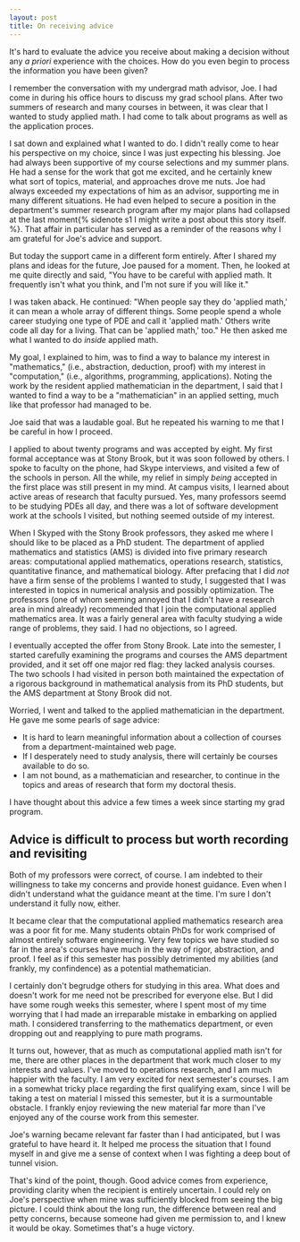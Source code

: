 ```yaml
---
layout: post
title: On receiving advice
---
```


It's hard to evaluate the advice you receive about making a decision without
any *a priori* experience with the choices. How do you even begin to process
the information you have been given? 

I remember the conversation with my undergrad math advisor, Joe. I had come in
during his office hours to discuss my grad school plans. After two summers of
research and many courses in between, it was clear that I wanted to study
applied math. I had come to talk about programs as well as the application
proces.

I sat down and explained what I wanted to do. I didn't really come to hear his
perspective on my choice, since I was just expecting his blessing. Joe had
always been supportive of my course selections and my summer plans. He had a
sense for the work that got me excited, and he certainly knew what sort of
topics, material, and approaches drove me nuts. Joe had always exceeded my
expectations of him as an advisor, supporting me in many different situations.
He had even helped to secure a position in the department's summer research
program after my major plans had collapsed at the last moment{% sidenote s1 I
might write a post about this story itself. %}. That affair in particular has
served as a reminder of the reasons why I am grateful for Joe's advice and
support.

But today the support came in a different form entirely. After I shared my
plans and ideas for the future, Joe paused for a moment. Then, he looked at me
quite directly and said, "You have to be careful with applied math. It
frequently isn't what you think, and I'm not sure if you will like it." 

I was taken aback. He continued: "When people say they do 'applied math,' it
can mean a whole array of different things. Some people spend a whole career
studying one type of PDE and call it 'applied math.' Others write code all day
for a living. That can be 'applied math,' too." He then asked me what I wanted
to do *inside* applied math.

My goal, I explained to him, was to find a way to balance my interest in
"mathematics," (i.e., abstraction, deduction, proof) with my interest in
"computation," (i.e., algorithms, programming, applications). Noting the work
by the resident applied mathematician in the department, I said that I wanted
to find a way to be a "mathematician" in an applied setting, much like that
professor had managed to be.

Joe said that was a laudable goal. But he repeated his warning to me that I be
careful in how I proceed.

I applied to about twenty programs and was accepted by eight. My first formal
acceptance was at Stony Brook, but it was soon followed by others. I spoke to
faculty on the phone, had Skype interviews, and visited a few of the schools in
person. All the while, my relief in simply *being* accepted in the first place
was still present in my mind. At campus visits, I learned about active areas of
research that faculty pursued. Yes, many professors seemd to be studying PDEs
all day, and there was a lot of software development work at the schools I
visited, but nothing seemed outside of my interest.

When I Skyped with the Stony Brook professors, they asked me where I should
like to be placed as a PhD student. The department of applied
mathematics and statistics (AMS) is divided into five primary research areas:
computational applied mathematics, operations research, statistics,
quantitative finance, and mathematical biology. After prefacing that I did
*not* have a firm sense of the problems I wanted to study, I suggested that I
was interested in topics in numerical analysis and possibly optimization. The
professors (one of whom seeming annoyed that I didn't have a research area in
mind already) recommended that I join the computational applied mathematics
area. It was a fairly general area with faculty studying a wide range of
problems, they said. I had no objections, so I agreed.

I eventually accepted the offer from Stony Brook. Late into the semester, I
started carefully examining the programs and courses the AMS department
provided, and it set off one major red flag: they lacked analysis courses. The
two schools I had visited in person both maintained the expectation of a
rigorous background in mathematical analysis from its PhD students, but the AMS
department at Stony Brook did not.

Worried, I went and talked to the applied mathematician in the department. He
gave me some pearls of sage advice:

* It is hard to learn meaningful information about a collection of courses from
  a department-maintained web page.
* If I desperately need to study analysis, there will certainly be courses
  available to do so.
* I am not bound, as a mathematician and researcher, to continue in the
  topics and areas of research that form my doctoral thesis.

I have thought about this advice a few times a week since starting my grad
program.

## Advice is difficult to process but worth recording and revisiting

Both of my professors were correct, of course. I am indebted to their
willingness to take my concerns and provide honest guidance. Even when I didn't
understand what the guidance meant at the time. I'm sure I don't understand it
fully now, either.

It became clear that the computational applied mathematics research area was a
poor fit for me. Many students obtain PhDs for work comprised of almost
entirely software engineering. Very few topics we have studied so far in the
area's courses have much in the way of rigor, abstraction, and proof. I feel as
if this semester has possibly detrimented my abilities (and frankly, my
confindence) as a potential mathematician.

I certainly don't begrudge others for studying in this area. What does and
doesn't work for me need not be prescribed for everyone else. But I did have
some rough weeks this semester, where I spent most of my time worrying that I
had made an irreparable mistake in embarking on applied math. I considered
transferring to the mathematics department, or even dropping out and reapplying
to pure math programs.

It turns out, however, that as much as computational applied math isn't for me,
there are other places in the department that work much closer to my interests
and values. I've moved to operations research, and I am much happier with the
faculty. I am very excited for next semester's courses. I am in a somewhat
tricky place regarding the first qualifying exam, since I will be taking a test
on material I missed this semester, but it is a surmountable obstacle. I
frankly enjoy reviewing the new material far more than I've enjoyed any of the
course work from this semester.

Joe's warning became relevant far faster than I had anticipated, but I was
grateful to have heard it. It helped me process the situation that I found
myself in and give me a sense of context when I was fighting a deep bout of
tunnel vision.

That's kind of the point, though. Good advice comes from experience, providing
clarity when the recipient is entirely uncertain. I could
rely on Joe's perspective when mine was sufficiently blocked from seeing the
big picture. I could think about the long run, the difference between real and
petty concerns, because someone had given me permission to, and I knew it would
be okay. Sometimes that's a huge victory.




